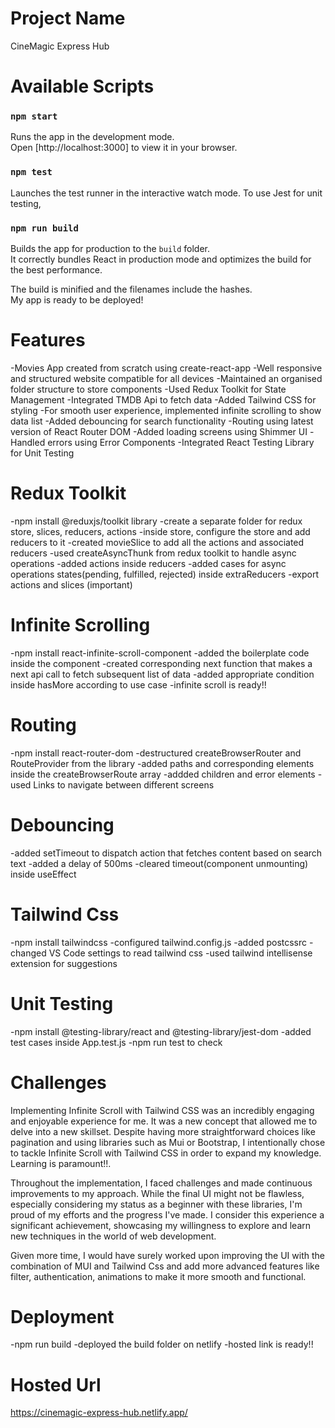 # Project Name

CineMagic Express Hub

# Available Scripts

### `npm start`

Runs the app in the development mode.\
Open [http://localhost:3000] to view it in your browser.

### `npm test`

Launches the test runner in the interactive watch mode. To use Jest for unit testing,

### `npm run build`

Builds the app for production to the `build` folder.\
It correctly bundles React in production mode and optimizes the build for the best performance.

The build is minified and the filenames include the hashes.\
My app is ready to be deployed!

# Features

-Movies App created from scratch using create-react-app
-Well responsive and structured website compatible for all devices
-Maintained an organised folder structure to store components
-Used Redux Toolkit for State Management
-Integrated TMDB Api to fetch data
-Added Tailwind CSS for styling
-For smooth user experience, implemented infinite scrolling to show data list
-Added debouncing for search functionality
-Routing using latest version of React Router DOM
-Added loading screens using Shimmer UI
-Handled errors using Error Components
-Integrated React Testing Library for Unit Testing

# Redux Toolkit

-npm install @reduxjs/toolkit library
-create a separate folder for redux store, slices, reducers, actions
-inside store, configure the store and add reducers to it
-created movieSlice to add all the actions and associated reducers
-used createAsyncThunk from redux toolkit to handle async operations
-added actions inside reducers
-added cases for async operations states(pending, fulfilled, rejected) inside extraReducers
-export actions and slices (important)

# Infinite Scrolling

-npm install react-infinite-scroll-component
-added the boilerplate code inside the component
-created corresponding next function that makes a next api call to fetch subsequent list of data
-added appropriate condition inside hasMore according to use case
-infinite scroll is ready!!

# Routing

-npm install react-router-dom
-destructured createBrowserRouter and RouteProvider from the library
-added paths and corresponding elements inside the createBrowserRoute array
-addded children and error elements
-used Links to navigate between different screens

# Debouncing

-added setTimeout to dispatch action that fetches content based on search text
-added a delay of 500ms
-cleared timeout(component unmounting) inside useEffect

# Tailwind Css

-npm install tailwindcss
-configured tailwind.config.js
-added postcssrc
-changed VS Code settings to read tailwind css
-used tailwind intellisense extension for suggestions

# Unit Testing

-npm install @testing-library/react and @testing-library/jest-dom
-added test cases inside App.test.js
-npm run test to check

# Challenges

Implementing Infinite Scroll with Tailwind CSS was an incredibly engaging and enjoyable experience for me. It was a new concept that allowed me to delve into a new skillset. Despite having more straightforward choices like pagination and using libraries such as Mui or Bootstrap, I intentionally chose to tackle Infinite Scroll with Tailwind CSS in order to expand my knowledge. Learning is paramount!!.

Throughout the implementation, I faced challenges and made continuous improvements to my approach. While the final UI might not be flawless, especially considering my status as a beginner with these libraries, I'm proud of my efforts and the progress I've made. I consider this experience a significant achievement, showcasing my willingness to explore and learn new techniques in the world of web development.

Given more time, I would have surely worked upon improving the UI with the combination of MUI and Tailwind Css and add more advanced features like filter, authentication, animations to make it more smooth and functional.

# Deployment

-npm run build
-deployed the build folder on netlify
-hosted link is ready!!

# Hosted Url

https://cinemagic-express-hub.netlify.app/
